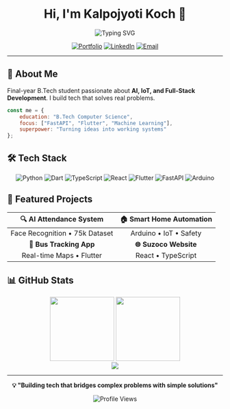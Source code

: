 <div align="center">

# Hi, I'm Kalpojyoti Koch 👋

<img src="https://readme-typing-svg.herokuapp.com?font=Fira+Code&size=20&duration=3000&pause=1000&color=00D9FF&center=true&vCenter=true&width=500&lines=CS+Student+%7C+Problem+Solver;Building+Real-World+Solutions" alt="Typing SVG" />

[![Portfolio](https://img.shields.io/badge/🌐_Portfolio-FF6B6B?style=for-the-badge)](https://kalposportfoliowebsite.netlify.app)
[![LinkedIn](https://img.shields.io/badge/LinkedIn-0077B5?style=for-the-badge&logo=linkedin)](https://www.linkedin.com/in/kalpo07/)
[![Email](https://img.shields.io/badge/Gmail-EA4335?style=for-the-badge&logo=gmail)](mailto:kalpokoch@gmail.com)

</div>

---

## 🚀 About Me
Final-year B.Tech student passionate about **AI, IoT, and Full-Stack Development**. I build tech that solves real problems.

```javascript
const me = {
    education: "B.Tech Computer Science",
    focus: ["FastAPI", "Flutter", "Machine Learning"],
    superpower: "Turning ideas into working systems"
};
```

## 🛠️ Tech Stack

<div align="center">

![Python](https://img.shields.io/badge/Python-3776AB?style=for-the-badge&logo=python&logoColor=white)
![Dart](https://img.shields.io/badge/Dart-0175C2?style=for-the-badge&logo=dart&logoColor=white)
![TypeScript](https://img.shields.io/badge/TypeScript-007ACC?style=for-the-badge&logo=typescript&logoColor=white)
![React](https://img.shields.io/badge/React-20232A?style=for-the-badge&logo=react&logoColor=61DAFB)
![Flutter](https://img.shields.io/badge/Flutter-02569B?style=for-the-badge&logo=flutter&logoColor=white)
![FastAPI](https://img.shields.io/badge/FastAPI-009688?style=for-the-badge&logo=fastapi&logoColor=white)
![Arduino](https://img.shields.io/badge/Arduino-00979D?style=for-the-badge&logo=arduino&logoColor=white)

</div>

## 🎯 Featured Projects

<div align="center">

| 🔍 **AI Attendance System** | 🏠 **Smart Home Automation** |
|:---:|:---:|
| Face Recognition • 75k Dataset | Arduino • IoT • Safety |
| **🚌 Bus Tracking App** | **🌐 Suzoco Website** |
| Real-time Maps • Flutter | React • TypeScript |

</div>

## 📊 GitHub Stats

<div align="center">
  <img height="150em" src="https://github-readme-stats.vercel.app/api?username=kalpokoch&show_icons=true&theme=tokyonight&hide_border=true&include_all_commits=true"/>
  <img height="150em" src="https://github-readme-stats.vercel.app/api/top-langs/?username=kalpokoch&layout=compact&theme=tokyonight&hide_border=true"/>
</div>

<div align="center">
  <img src="https://github-readme-streak-stats.herokuapp.com/?user=kalpokoch&theme=tokyonight&hide_border=true" />
</div>

---

<div align="center">

**💡 "Building tech that bridges complex problems with simple solutions"**

![Profile Views](https://komarev.com/ghpvc/?username=kalpokoch&color=blueviolet&style=flat-square)

</div>
